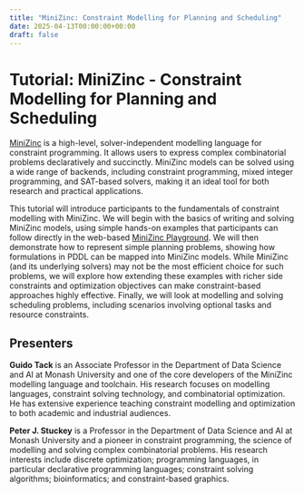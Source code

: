 ```yaml
---
title: "MiniZinc: Constraint Modelling for Planning and Scheduling"
date: 2025-04-13T00:00:00+00:00
draft: false
---
```


# Tutorial: MiniZinc - Constraint Modelling for Planning and Scheduling

[MiniZinc](https://www.minizinc.org) is a high-level, solver-independent modelling language for constraint programming. It allows users to express complex combinatorial problems declaratively and succinctly. MiniZinc models can be solved using a wide range of backends, including constraint programming, mixed integer programming, and SAT-based solvers, making it an ideal tool for both research and practical applications.

This tutorial will introduce participants to the fundamentals of constraint modelling with MiniZinc. We will begin with the basics of writing and solving MiniZinc models, using simple hands-on examples that participants can follow directly in the web-based [MiniZinc Playground](https://play.minizinc.dev). We will then demonstrate how to represent simple planning problems, showing how formulations in PDDL can be mapped into MiniZinc models. While MiniZinc (and its underlying solvers) may not be the most efficient choice for such problems, we will explore how extending these examples with richer side constraints and optimization objectives can make constraint-based approaches highly effective. Finally, we will look at modelling and solving scheduling problems, including scenarios involving optional tasks and resource constraints.

## Presenters

**Guido Tack** is an Associate Professor in the Department of Data Science and AI at Monash University and one of the core developers of the MiniZinc modelling language and toolchain. His research focuses on modelling languages, constraint solving technology, and combinatorial optimization. He has extensive experience teaching constraint modelling and optimization to both academic and industrial audiences.

**Peter J. Stuckey** is a Professor in the Department of Data Science and AI at Monash University and a pioneer in constraint programming, the science of modelling and solving complex combinatorial problems. His research interests include discrete optimization; programming languages, in particular declarative programming languages;  constraint solving algorithms; bioinformatics; and constraint-based graphics.
